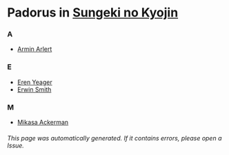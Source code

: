 # Padorus in [Sungeki no Kyojin](https://myanimelist.net/manga/63907/Sungeki_no_Kyojin)

### A
* [Armin Arlert](https://github.com/shadow578/Project-Padoru/blob/master/table-of-contents/characters/ArminArlert.md)

### E
* [Eren Yeager](https://github.com/shadow578/Project-Padoru/blob/master/table-of-contents/characters/ErenYeager.md)
* [Erwin Smith](https://github.com/shadow578/Project-Padoru/blob/master/table-of-contents/characters/ErwinSmith.md)

### M
* [Mikasa Ackerman](https://github.com/shadow578/Project-Padoru/blob/master/table-of-contents/characters/MikasaAckerman.md)

###### This page was automatically generated. If it contains errors, please open a Issue.
